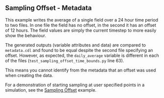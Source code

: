 Sampling Offset - Metadata
------

This example writes the average of a single field over a 24 hour time period to
two files. In one file the field has no offset, in the second it has an offset
of 12 hours. The field values are simply the current timestep to more easily
show the behaviour.

The generated outputs (variable attributes and data) are compared to
`metadata.cdl` and found to be equal despite the second file specifying an
offset. However, as expected, the `daily_average` variable is different in each
of the files (`test_sampling_offset_time_bounds.py` line 63).

This means you cannot identify from the metadata that an offset was used when
creating the data.

For a demonstration of starting sampling at user specified points in a
simulation, see the [Sampling Offset](../sampling_offset) example.
